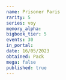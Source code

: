 ```yaml
---
name: Prisoner Paris
rarity: 5
series: voy
memory_alpha:
bigbook_tier: 5
events: 30
in_portal:
date: 16/05/2023
obtained: Pack
mega: false
published: true
---
```



